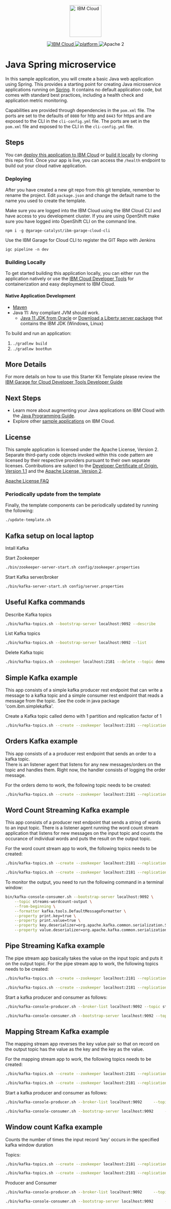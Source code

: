 <p align="center">
    <a href="https://cloud.ibm.com">
        <img src="https://landscape.cncf.io/logos/ibm-cloud-kcsp.svg" height="100" alt="IBM Cloud">
    </a>
</p>

<p align="center">
    <a href="https://cloud.ibm.com">
    <img src="https://img.shields.io/badge/IBM%20Cloud-powered-blue.svg" alt="IBM Cloud">
    </a>
    <a href="https://www.ibm.com/developerworks/learn/java/">
    <img src="https://img.shields.io/badge/platform-java-lightgrey.svg?style=flat" alt="platform">
    </a>
    <img src="https://img.shields.io/badge/license-Apache2-blue.svg?style=flat" alt="Apache 2">
</p>


# Java Spring microservice

In this sample application, you will create a basic Java web application using Spring. This provides a starting point for creating Java microservice applications running on [Spring](https://spring.io/). It contains no default application code, but comes with standard best practices, including a health check and application metric monitoring.

Capabilities are provided through dependencies in the `pom.xml` file. The ports are set to the defaults of `8080` for http and `8443` for https and are exposed to the CLI in the `cli-config.yml` file. The ports are set in the `pom.xml` file and exposed to the CLI in the `cli-config.yml` file.

## Steps

You can [deploy this application to IBM Cloud](https://cloud.ibm.com/developer/appservice/create-app?starterKit=1298bc4e-4764-390b-a9eb-e4dcf3cc03ad) or [build it locally](#building-locally) by cloning this repo first. Once your app is live, you can access the `/health` endpoint to build out your cloud native application.

### Deploying 

After you have created a new git repo from this git template, remember to rename the project.
Edit `package.json` and change the default name to the name you used to create the template.

Make sure you are logged into the IBM Cloud using the IBM Cloud CLI and have access 
to you development cluster. If you are using OpenShift make sure you have logged into OpenShift CLI on the command line.

```$bash
npm i -g @garage-catalyst/ibm-garage-cloud-cli
```

Use the IBM Garage for Cloud CLI to register the GIT Repo with Jenkins 
```$bash
igc pipeline -n dev
```

### Building Locally

To get started building this application locally, you can either run the application natively or use the [IBM Cloud Developer Tools](https://cloud.ibm.com/docs/cli?topic=cloud-cli-getting-started) for containerization and easy deployment to IBM Cloud.

#### Native Application Development

* [Maven](https://maven.apache.org/install.html)
* Java 11: Any compliant JVM should work.
  * [Java 11 JDK from Oracle](http://www.oracle.com/technetwork/java/javase/downloads/index.html)
    or [Download a Liberty server package](https://developer.ibm.com/assets/wasdev/#filter/assetTypeFilters=PRODUCT)
    that contains the IBM JDK (Windows, Linux)
    
To build and run an application:
1. `./gradlew build`
2. `./gradlew bootRun`


## More Details

For more details on how to use this Starter Kit Template please review the [IBM Garage for Cloud Developer Tools Developer Guide](https://ibm-garage-cloud.github.io/ibm-garage-developer-guide/)

## Next Steps
* Learn more about augmenting your Java applications on IBM Cloud with the [Java Programming Guide](https://cloud.ibm.com/docs/java?topic=java-getting-started).
* Explore other [sample applications](https://cloud.ibm.com/developer/appservice/starter-kits) on IBM Cloud.

## License

This sample application is licensed under the Apache License, Version 2. Separate third-party code objects invoked within this code pattern are licensed by their respective providers pursuant to their own separate licenses. Contributions are subject to the [Developer Certificate of Origin, Version 1.1](https://developercertificate.org/) and the [Apache License, Version 2](https://www.apache.org/licenses/LICENSE-2.0.txt).

[Apache License FAQ](https://www.apache.org/foundation/license-faq.html#WhatDoesItMEAN)

### Periodically update from the template

Finally, the template components can be periodically updated by running the following:

```bash
./update-template.sh
```

## Kafka setup on local laptop

Intall Kafka

Start Zookeeper

```bash
./bin/zookeeper-server-start.sh config/zookeeper.properties
```

Start Kafka server/broker
```bash
./bin/kafka-server-start.sh config/server.properties
```

## Useful Kafka commands

Describe Kafka topics
```bash
./bin/kafka-topics.sh --bootstrap-server localhost:9092 --describe
```

List Kafka topics
```bash
./bin/kafka-topics.sh --bootstrap-server localhost:9092 --list
```

Delete Kafka topic
```bash
./bin/kafka-topics.sh --zookeeper localhost:2181 --delete --topic demo
```

## Simple Kafka example 
This app consists of a simple kafka producer rest endpoint that can write a message to a kafka topic and a simple consumer rest endpoint that reads a message from the topic.
See the code in java package 'com.ibm.simplekafka'.

Create a Kafka topic called demo with 1 partition and replication factor of 1
```bash
./bin/kafka-topics.sh --create --zookeeper localhost:2181 --replication-factor 1 --partitions 1 --topic demo
```

## Orders Kafka example 
This app consists of a a producer rest endpoint that sends an order to a kafka topic.  
There is an listener agent that listens for any new messages/orders on the topic and handles them.
Right now, the handler consists of logging the order message.

For the orders demo to work, the following topic needs to be created:
```bash
./bin/kafka-topics.sh --create --zookeeper localhost:2181 --replication-factor 1 --partitions 1 --topic orders
```

## Word Count Streaming Kafka example 

This app consists of a producer rest endpoint that sends a string of words to an input topic.
There is a listener agent running the word count stream application that listens for new messages on the input topic
and counts the occurance of individual words and puts the result on the output topic.

For the word count stream app to work, the following topics needs to be created:
```bash
./bin/kafka-topics.sh --create --zookeeper localhost:2181 --replication-factor 1 --partitions 1 --topic streams-wordcount-plaintext-input
```
```bash
./bin/kafka-topics.sh --create --zookeeper localhost:2181 --replication-factor 1 --partitions 1 --topic streams-wordcount-output
```

To monitor the output, you need to run the following command in a terminal window:
```bash
bin/kafka-console-consumer.sh --bootstrap-server localhost:9092 \
    --topic streams-wordcount-output \
    --from-beginning \
    --formatter kafka.tools.DefaultMessageFormatter \
    --property print.key=true \
    --property print.value=true \
    --property key.deserializer=org.apache.kafka.common.serialization.StringDeserializer \
    --property value.deserializer=org.apache.kafka.common.serialization.LongDeserializer
```

## Pipe Streaming Kafka example 

The pipe stream app basically takes the value on the input topic and puts it on the output topic.
For the pipe stream app to work, the following topics needs to be created:

```bash
./bin/kafka-topics.sh --create --zookeeper localhost:2181 --replication-factor 1 --partitions 1 --topic streams-pipe-input
```
```bash
./bin/kafka-topics.sh --create --zookeeper localhost:2181 --replication-factor 1 --partitions 1 --topic streams-pipe-output
```

Start a kafka producer and consumer as follows:

```bash
./bin/kafka-console-producer.sh --broker-list localhost:9092 --topic streams-pipe-input
```
```bash
./bin/kafka-console-consumer.sh --bootstrap-server localhost:9092 --topic streams-pipe-output --from-beginning
```

## Mapping Stream Kafka example

The mapping stream app reverses the key value pair so that on record on the output topic has the value as the key and the key as the value.  


For the mapping stream app to work, the following topics needs to be created:

```bash
./bin/kafka-topics.sh --create --zookeeper localhost:2181 --replication-factor 1 --partitions 1 --topic mapping-stream-input
```
```bash
./bin/kafka-topics.sh --create --zookeeper localhost:2181 --replication-factor 1 --partitions 1 --topic mapping-stream-output
```
 
 Start a kafka producer and consumer as follows:   

```bash
./bin/kafka-console-producer.sh --broker-list localhost:9092     --topic mapping-streamput     --property "parse.key=true"     --property "key.separator=:"
```

```bash
./bin/kafka-console-consumer.sh --bootstrap-server localhost:9092     --topic mapping-stream-output     --from-beginning     --formatter kafka.tools.DefaultMessageFormatter     --property print.key=true     --property print.value=true     --property key.deserializer=org.apache.kafka.common.serialization.StringDeserializer     --property value.deserializer=org.apache.kafka.common.serialization.StringDeserializer
```    

## Window count Kafka example

Counts the number of times the input record 'key' occurs in the specified kafka window duration

Topics:

```bash
./bin/kafka-topics.sh --create --zookeeper localhost:2181 --replication-factor 1 --partitions 1 --topic window-stream-input
```
```bash
./bin/kafka-topics.sh --create --zookeeper localhost:2181 --replication-factor 1 --partitions 1 --topic window-stream-output
```

Producer and Consumer

```bash
./bin/kafka-console-producer.sh --broker-list localhost:9092     --topic window-stream-input     --property "parse.key=true"     --property "key.separator=:"
```

```bash
./bin/kafka-console-consumer.sh --bootstrap-server localhost:9092     --topic window-stream-output     --from-beginning     --formatter kafka.tools.DefaultMessageFormatter     --property print.key=true     --property print.value=true     --property key.deserializer=org.apache.kafka.common.serialization.StringDeserializer     --property value.deserializer=org.apache.kafka.common.serialization.StringDeserializer
```    
